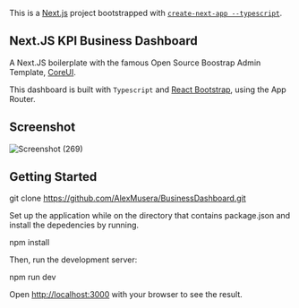 This is a [Next.js](https://nextjs.org/) project bootstrapped with [`create-next-app --typescript`](https://github.com/vercel/next.js/tree/canary/packages/create-next-app).

## Next.JS KPI Business Dashboard

A Next.JS boilerplate with the famous Open Source Boostrap Admin Template, [CoreUI](https://coreui.io/).

This dashboard is built with `Typescript` and [React Bootstrap](https://react-bootstrap.github.io/), using the App Router.


## Screenshot


![Screenshot (269)](https://github.com/user-attachments/assets/2b2e21b2-c99a-434f-a989-635d4bf7628a)


## Getting Started

git clone https://github.com/AlexMusera/BusinessDashboard.git

Set up the application while on the directory that contains package.json and install the depedencies by running.

npm install    


Then, run the development server:

npm run dev

Open [http://localhost:3000](http://localhost:3000) with your browser to see the result.

